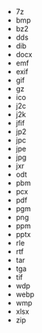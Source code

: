   * 7z
  * bmp
  * bz2
  * dds
  * dib
  * docx
  * emf
  * exif
  * gif
  * gz
  * ico
  * j2c
  * j2k
  * jfif
  * jp2
  * jpc
  * jpe
  * jpg
  * jxr
  * odt
  * pbm
  * pcx
  * pdf
  * pgm
  * png
  * ppm
  * pptx
  * rle
  * rtf
  * tar
  * tga
  * tif
  * wdp
  * webp
  * wmp
  * xlsx
  * zip
